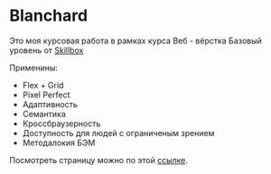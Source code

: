 # Blanchard

Это моя курсовая работа в рамках курса Веб - вëрстка Базовый уровень от [Skillbox](https://skillbox.ru) 

Применины:

<ul>
  <li>Flex + Grid</li>
  <li>Pixel Perfect</li>
  <li>Адаптивность</li>
  <li>Семантика</li>
  <li>Кроссбраузерность</li>
  <li>Доступность для людей с ограниченым зрением</li>
  <li>Методалокия БЭМ</li>
</ul>

Посмотреть страницу можно по этой [ссылке](https://alexlekomtsev.github.io/blanchard/).
